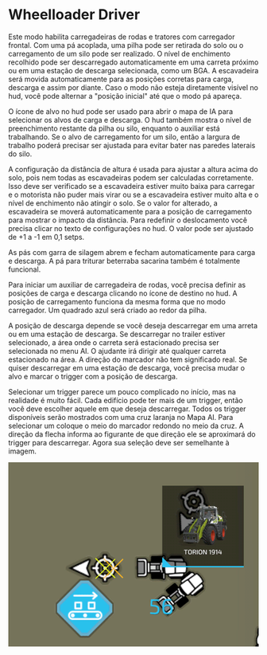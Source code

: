 # Wheelloader Driver


Este modo habilita carregadeiras de rodas e tratores com carregador frontal.
Com uma pá acoplada, uma pilha pode ser retirada do solo ou o carregamento de um silo pode ser realizado.
O nível de enchimento recolhido pode ser descarregado automaticamente em uma carreta próximo ou em uma estação de descarga selecionada, como um BGA.
A escavadeira será movida automaticamente para as posições corretas para carga, descarga e assim por diante.
Caso o modo não esteja diretamente visível no hud, você pode alternar a "posição inicial" até que o modo pá apareça.

O ícone de alvo no hud pode ser usado para abrir o mapa de IA para selecionar os alvos de carga e descarga.
O hud também mostra o nível de preenchimento restante da pilha ou silo, enquanto o auxiliar está trabalhando.
Se o alvo de carregamento for um silo, então a largura de trabalho poderá precisar ser ajustada para evitar bater nas paredes laterais do silo.

A configuração da distância de altura é usada para ajustar a altura acima do solo, pois nem todas as escavadeiras podem ser calculadas corretamente.
Isso deve ser verificado se a escavadeira estiver muito baixa para carregar e o motorista não puder mais virar ou se a escavadeira estiver muito alta e o nível de enchimento não atingir o solo.
Se o valor for alterado, a escavadeira se moverá automaticamente para a posição de carregamento para mostrar o impacto da distância.
Para redefinir o deslocamento você precisa clicar no texto de configurações no hud. O valor pode ser ajustado de +1 a -1 em 0,1 setps.

As pás com garra de silagem abrem e fecham automaticamente para carga e descarga.
A pá para triturar beterraba sacarina também é totalmente funcional.



Para iniciar um auxiliar de carregadeira de rodas, você precisa definir as posições de carga e descarga clicando no ícone de destino no hud.
A posição de carregamento funciona da mesma forma que no modo carregador. Um quadrado azul será criado ao redor da pilha.

A posição de descarga depende se você deseja descarregar em uma arreta ou em uma estação de descarga.
Se descarregar no trailer estiver selecionado, a área onde o carreta será estacionado precisa ser selecionada no menu AI.
O ajudante irá dirigir até qualquer carreta estacionado na área. A direção do marcador não tem significado real.
Se quiser descarregar em uma estação de descarga, você precisa mudar o alvo e marcar o trigger com a posição de descarga.



Selecionar um trigger parece um pouco complicado no início, mas na realidade é muito fácil.
Cada edifício pode ter mais de um trigger, então você deve escolher aquele em que deseja descarregar.
Todos os trigger disponíveis serão mostrados com uma cruz laranja no Mapa AI.
Para selecionar um coloque o meio do marcador redondo no meio da cruz.
A direção da flecha informa ao figurante de que direção ele se aproximará do trigger para descarregar.
Agora sua seleção deve ser semelhante à imagem.


![Image](https://raw.githubusercontent.com/Jan2903/CourseplayHelp/refs/heads/main/translation_data/shovelloadertrigger_0_0_830_610.png)

